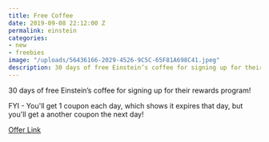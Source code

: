 ```yaml
---
title: Free Coffee
date: 2019-09-08 22:12:00 Z
permalink: einstein
categories:
- new
- freebies
image: "/uploads/56436166-2029-4526-9C5C-65F81A698C41.jpeg"
description: 30 days of free Einstein’s coffee for signing up for their rewards program
---
```


30 days of free Einstein’s coffee for signing up for their rewards program!

FYI - You'll get 1 coupon each day, which shows it expires that day, but you'll get a another coupon the next day!

[Offer Link](https://rewards.einsteinbros.com/join?offerCode=FREECOD30&utm_source=social&utm_campaign=panera)